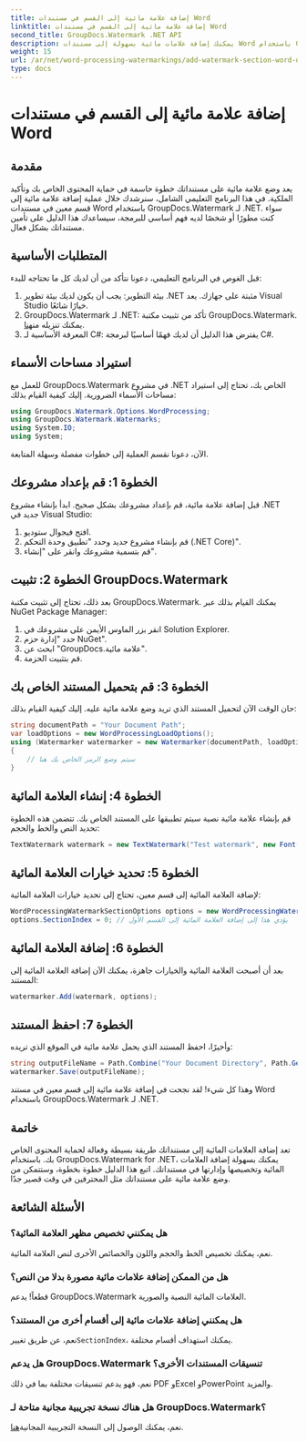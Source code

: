 ```yaml
---
title: إضافة علامة مائية إلى القسم في مستندات Word
linktitle: إضافة علامة مائية إلى القسم في مستندات Word
second_title: GroupDocs.Watermark .NET API
description: يمكنك إضافة علامات مائية بسهولة إلى مستندات Word باستخدام GroupDocs.Watermark لـ .NET. قم بحماية المحتوى الخاص بك باستخدام هذا الدليل البسيط.
weight: 15
url: /ar/net/word-processing-watermarkings/add-watermark-section-word-docs/
type: docs
---
```

# إضافة علامة مائية إلى القسم في مستندات Word

## مقدمة
يعد وضع علامة مائية على مستنداتك خطوة حاسمة في حماية المحتوى الخاص بك وتأكيد الملكية. في هذا البرنامج التعليمي الشامل، سنرشدك خلال عملية إضافة علامة مائية إلى قسم معين في مستندات Word باستخدام GroupDocs.Watermark لـ .NET. سواء كنت مطورًا أو شخصًا لديه فهم أساسي للبرمجة، سيساعدك هذا الدليل على تأمين مستنداتك بشكل فعال.
## المتطلبات الأساسية
قبل الغوص في البرنامج التعليمي، دعونا نتأكد من أن لديك كل ما تحتاجه للبدء:
1. بيئة التطوير: يجب أن يكون لديك بيئة تطوير .NET مثبتة على جهازك. يعد Visual Studio خيارًا شائعًا.
2.  GroupDocs.Watermark لـ .NET: تأكد من تثبيت مكتبة GroupDocs.Watermark. يمكنك تنزيله من[هنا](https://releases.groupdocs.com/Watermark/net/).
3. المعرفة الأساسية لـ C#: يفترض هذا الدليل أن لديك فهمًا أساسيًا لبرمجة C#.
## استيراد مساحات الأسماء
للعمل مع GroupDocs.Watermark في مشروع .NET الخاص بك، تحتاج إلى استيراد مساحات الأسماء الضرورية. إليك كيفية القيام بذلك:
```csharp
using GroupDocs.Watermark.Options.WordProcessing;
using GroupDocs.Watermark.Watermarks;
using System.IO;
using System;
```
الآن، دعونا نقسم العملية إلى خطوات مفصلة وسهلة المتابعة.
## الخطوة 1: قم بإعداد مشروعك
قبل إضافة علامة مائية، قم بإعداد مشروعك بشكل صحيح. ابدأ بإنشاء مشروع .NET جديد في Visual Studio:
1. افتح فيجوال ستوديو.
2. قم بإنشاء مشروع جديد وحدد "تطبيق وحدة التحكم (.NET Core)".
3. قم بتسمية مشروعك وانقر على "إنشاء".
## الخطوة 2: تثبيت GroupDocs.Watermark
بعد ذلك، تحتاج إلى تثبيت مكتبة GroupDocs.Watermark. يمكنك القيام بذلك عبر NuGet Package Manager:
1. انقر بزر الماوس الأيمن على مشروعك في Solution Explorer.
2. حدد "إدارة حزم NuGet".
3. ابحث عن "GroupDocs.علامة مائية".
4. قم بتثبيت الحزمة.
## الخطوة 3: قم بتحميل المستند الخاص بك
حان الوقت الآن لتحميل المستند الذي تريد وضع علامة مائية عليه. إليك كيفية القيام بذلك:
```csharp
string documentPath = "Your Document Path";
var loadOptions = new WordProcessingLoadOptions();
using (Watermarker watermarker = new Watermarker(documentPath, loadOptions))
{
    // سيتم وضع الرمز الخاص بك هنا
}
```
## الخطوة 4: إنشاء العلامة المائية
قم بإنشاء علامة مائية نصية سيتم تطبيقها على المستند الخاص بك. تتضمن هذه الخطوة تحديد النص والخط والحجم:
```csharp
TextWatermark watermark = new TextWatermark("Test watermark", new Font("Arial", 19));
```
## الخطوة 5: تحديد خيارات العلامة المائية
لإضافة العلامة المائية إلى قسم معين، تحتاج إلى تحديد خيارات العلامة المائية:
```csharp
WordProcessingWatermarkSectionOptions options = new WordProcessingWatermarkSectionOptions();
options.SectionIndex = 0; // يؤدي هذا إلى إضافة العلامة المائية إلى القسم الأول
```
## الخطوة 6: إضافة العلامة المائية
بعد أن أصبحت العلامة المائية والخيارات جاهزة، يمكنك الآن إضافة العلامة المائية إلى المستند:
```csharp
watermarker.Add(watermark, options);
```
## الخطوة 7: احفظ المستند
وأخيرًا، احفظ المستند الذي يحمل علامة مائية في الموقع الذي تريده:
```csharp
string outputFileName = Path.Combine("Your Document Directory", Path.GetFileName(documentPath));
watermarker.Save(outputFileName);
```
وهذا كل شيء! لقد نجحت في إضافة علامة مائية إلى قسم معين في مستند Word باستخدام GroupDocs.Watermark لـ .NET.
## خاتمة
تعد إضافة العلامات المائية إلى مستنداتك طريقة بسيطة وفعالة لحماية المحتوى الخاص بك. باستخدام GroupDocs.Watermark for .NET، يمكنك بسهولة إضافة العلامات المائية وتخصيصها وإدارتها في مستنداتك. اتبع هذا الدليل خطوة بخطوة، وستتمكن من وضع علامة مائية على مستنداتك مثل المحترفين في وقت قصير جدًا.
## الأسئلة الشائعة
### هل يمكنني تخصيص مظهر العلامة المائية؟
نعم، يمكنك تخصيص الخط والحجم واللون والخصائص الأخرى لنص العلامة المائية.
### هل من الممكن إضافة علامات مائية مصورة بدلا من النص؟
قطعاً! يدعم GroupDocs.Watermark العلامات المائية النصية والصورية.
### هل يمكنني إضافة علامات مائية إلى أقسام أخرى من المستند؟
 نعم، عن طريق تغيير`SectionIndex`، يمكنك استهداف أقسام مختلفة.
### هل يدعم GroupDocs.Watermark تنسيقات المستندات الأخرى؟
نعم، فهو يدعم تنسيقات مختلفة بما في ذلك PDF وExcel وPowerPoint والمزيد.
### هل هناك نسخة تجريبية مجانية متاحة لـ GroupDocs.Watermark؟
 نعم، يمكنك الوصول إلى النسخة التجريبية المجانية[هنا](https://releases.groupdocs.com/).